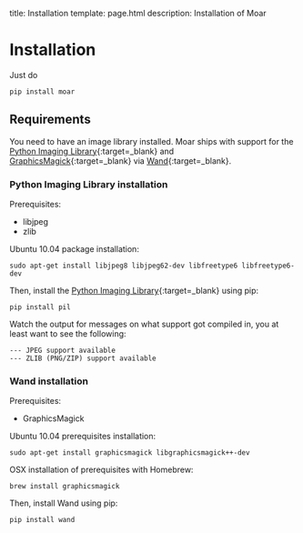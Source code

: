 title: Installation
template: page.html
description: Installation of Moar


# Installation

Just do

	pip install moar

## Requirements

You need to have an image library installed. Moar ships with support for the [Python Imaging Library][pil]{:target=_blank} and [GraphicsMagick][gmi]{:target=_blank} via [Wand][wand]{:target=_blank}. 


### Python Imaging Library installation

Prerequisites:

* libjpeg
* zlib

Ubuntu 10.04 package installation:

    sudo apt-get install libjpeg8 libjpeg62-dev libfreetype6 libfreetype6-dev

Then, install the [Python Imaging Library][pil]{:target=_blank} using pip:

    pip install pil

Watch the output for messages on what support got compiled in, you at least want to see the following:

    --- JPEG support available
    --- ZLIB (PNG/ZIP) support available


### Wand installation

Prerequisites:

* GraphicsMagick

Ubuntu 10.04 prerequisites installation:
    
    sudo apt-get install graphicsmagick libgraphicsmagick++-dev

OSX installation of prerequisites with Homebrew:
    
    brew install graphicsmagick

Then, install Wand using pip:

    pip install wand


[pil]: http://www.pythonware.com/products/pil/
[gmi]: http://www.graphicsmagick.org/
[wand]: http://styleshare.github.com/wand/

